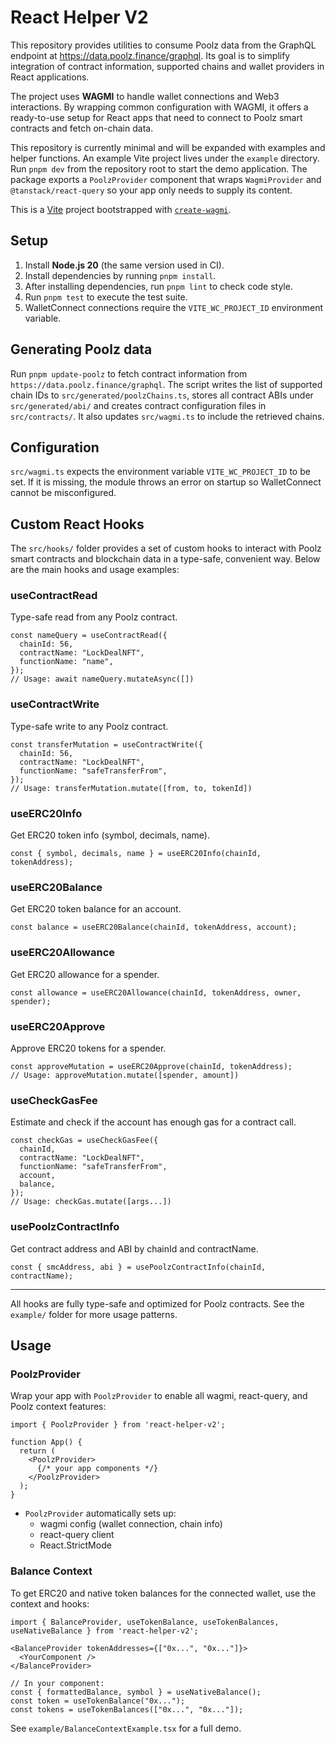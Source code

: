 # React Helper V2

This repository provides utilities to consume Poolz data from the GraphQL
endpoint at <https://data.poolz.finance/graphql>. Its goal is to simplify
integration of contract information, supported chains and wallet providers in
React applications.

The project uses **WAGMI** to handle wallet connections and Web3 interactions.
By wrapping common configuration with WAGMI, it offers a ready-to-use setup for
React apps that need to connect to Poolz smart contracts and fetch on-chain
data.

This repository is currently minimal and will be expanded with examples and
helper functions. An example Vite project lives under the `example` directory.
Run `pnpm dev` from the repository root to start the demo application. The
package exports a `PoolzProvider` component that wraps `WagmiProvider` and
`@tanstack/react-query` so your app only needs to supply its content.

This is a [Vite](https://vitejs.dev) project bootstrapped with [`create-wagmi`](https://github.com/wevm/wagmi/tree/main/packages/create-wagmi).

## Setup

1. Install **Node.js 20** (the same version used in CI).
2. Install dependencies by running `pnpm install`.
3. After installing dependencies, run `pnpm lint` to check code style.
4. Run `pnpm test` to execute the test suite.
5. WalletConnect connections require the `VITE_WC_PROJECT_ID` environment variable.

## Generating Poolz data

Run `pnpm update-poolz` to fetch contract information from
`https://data.poolz.finance/graphql`. The script writes the list of supported
chain IDs to `src/generated/poolzChains.ts`, stores all contract ABIs under
`src/generated/abi/` and creates contract configuration files in `src/contracts/`.
It also updates `src/wagmi.ts` to include the retrieved chains.

## Configuration

`src/wagmi.ts` expects the environment variable `VITE_WC_PROJECT_ID` to be set.
If it is missing, the module throws an error on startup so WalletConnect cannot
be misconfigured.

## Custom React Hooks

The `src/hooks/` folder provides a set of custom hooks to interact with Poolz smart contracts and blockchain data in a type-safe, convenient way. Below are the main hooks and usage examples:

### useContractRead
Type-safe read from any Poolz contract.
```tsx
const nameQuery = useContractRead({
  chainId: 56,
  contractName: "LockDealNFT",
  functionName: "name",
});
// Usage: await nameQuery.mutateAsync([])
```

### useContractWrite
Type-safe write to any Poolz contract.
```tsx
const transferMutation = useContractWrite({
  chainId: 56,
  contractName: "LockDealNFT",
  functionName: "safeTransferFrom",
});
// Usage: transferMutation.mutate([from, to, tokenId])
```

### useERC20Info
Get ERC20 token info (symbol, decimals, name).
```tsx
const { symbol, decimals, name } = useERC20Info(chainId, tokenAddress);
```

### useERC20Balance
Get ERC20 token balance for an account.
```tsx
const balance = useERC20Balance(chainId, tokenAddress, account);
```

### useERC20Allowance
Get ERC20 allowance for a spender.
```tsx
const allowance = useERC20Allowance(chainId, tokenAddress, owner, spender);
```

### useERC20Approve
Approve ERC20 tokens for a spender.
```tsx
const approveMutation = useERC20Approve(chainId, tokenAddress);
// Usage: approveMutation.mutate([spender, amount])
```

### useCheckGasFee
Estimate and check if the account has enough gas for a contract call.
```tsx
const checkGas = useCheckGasFee({
  chainId,
  contractName: "LockDealNFT",
  functionName: "safeTransferFrom",
  account,
  balance,
});
// Usage: checkGas.mutate([args...])
```

### usePoolzContractInfo
Get contract address and ABI by chainId and contractName.
```tsx
const { smcAddress, abi } = usePoolzContractInfo(chainId, contractName);
```

---

All hooks are fully type-safe and optimized for Poolz contracts. See the `example/` folder for more usage patterns.

## Usage

### PoolzProvider
Wrap your app with `PoolzProvider` to enable all wagmi, react-query, and Poolz context features:

```tsx
import { PoolzProvider } from 'react-helper-v2';

function App() {
  return (
    <PoolzProvider>
      {/* your app components */}
    </PoolzProvider>
  );
}
```

- `PoolzProvider` automatically sets up:
  - wagmi config (wallet connection, chain info)
  - react-query client
  - React.StrictMode

### Balance Context

To get ERC20 and native token balances for the connected wallet, use the context and hooks:

```tsx
import { BalanceProvider, useTokenBalance, useTokenBalances, useNativeBalance } from 'react-helper-v2';

<BalanceProvider tokenAddresses={["0x...", "0x..."]}>
  <YourComponent />
</BalanceProvider>

// In your component:
const { formattedBalance, symbol } = useNativeBalance();
const token = useTokenBalance("0x...");
const tokens = useTokenBalances(["0x...", "0x..."]);
```

See `example/BalanceContextExample.tsx` for a full demo.
